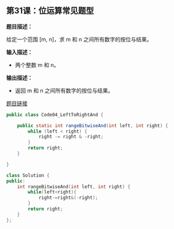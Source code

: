 ## 第31课：位运算常见题型

**题目描述：**

给定一个范围 [m, n]，求 m 和 n 之间所有数字的按位与结果。

**输入描述：**

- 两个整数 m 和 n。

**输出描述：**

- 返回 m 和 n 之间所有数字的按位与结果。

[题目链接](https://leetcode.cn/problems/bitwise-and-of-numbers-range/)

```java
public class Code04_LeftToRightAnd {

	public static int rangeBitwiseAnd(int left, int right) {
		while (left < right) {
			right -= right & -right;
		}
		return right;
	}

}
```

```c++
class Solution {
public:
    int rangeBitwiseAnd(int left, int right) {
        while(left<right){
            right-=right&(-right);
        }
        return right;
    }
};
```

